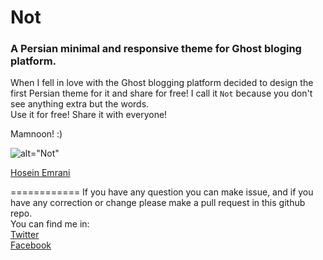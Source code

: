 Not
===============
### A Persian minimal and responsive theme for Ghost bloging platform.

When I fell in love with the Ghost blogging platform decided to design the first Persian theme for it and share for free! I call it `Not` because you don't see anything extra but the words. <br/>
Use it for free! Share it with everyone!

Mamnoon! :)

![alt="Not"](http://ehosein.com/Not.png)

[Hosein Emrani](http://emrani.us)

============
If you have any question you can make issue, and if you have any correction or change please make a pull request in this github repo. <br/>
You can find me in: <br/>
[Twitter](http://twitter.com/hoseiin) <br/>
[Facebook](http://facebook.com/hosein.emrani)




